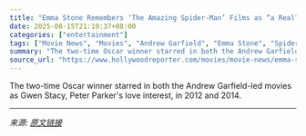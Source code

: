 ```yaml
---
title: "Emma Stone Remembers ‘The Amazing Spider-Man’ Films as “a Really Special Time in My Life”"
date: 2025-08-15T21:19:37+08:00
categories: ["entertainment"]
tags: ["Movie News", "Movies", "Andrew Garfield", "Emma Stone", "Spider-Man", "The Amazing Spider-Man", "The Amazing Spider-Man 2"]
summary: "The two-time Oscar winner starred in both the Andrew Garfield-led movies as Gwen Stacy, Peter Parker's love interest, in 2012 and 2014."
source_url: "https://www.hollywoodreporter.com/movies/movie-news/emma-stone-amazing-spider-man-special-time-life-1236345756/"
---
```


The two-time Oscar winner starred in both the Andrew Garfield-led movies as Gwen Stacy, Peter Parker's love interest, in 2012 and 2014.

---

*来源: [原文链接](https://www.hollywoodreporter.com/movies/movie-news/emma-stone-amazing-spider-man-special-time-life-1236345756/)*
